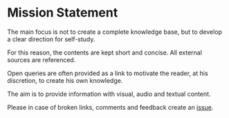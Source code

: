 # Mission Statement

The main focus is not to create a complete knowledge base, but to develop a clear direction for self-study.

For this reason, the contents are kept short and concise. All external sources are referenced.

Open queries are often provided as a link to motivate the reader, at his discretion, to create his own knowledge.

The aim is to provide information with visual, audio and textual content.

Please in case of broken links, comments and feedback create an [issue](https://github.com/Future-of-Computational-Neuroscience/foundations/issues).  
